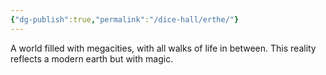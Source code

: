 ```yaml
---
{"dg-publish":true,"permalink":"/dice-hall/erthe/"}
---
```


A world filled with megacities, with all walks of life in between. This reality reflects a modern earth but with magic.